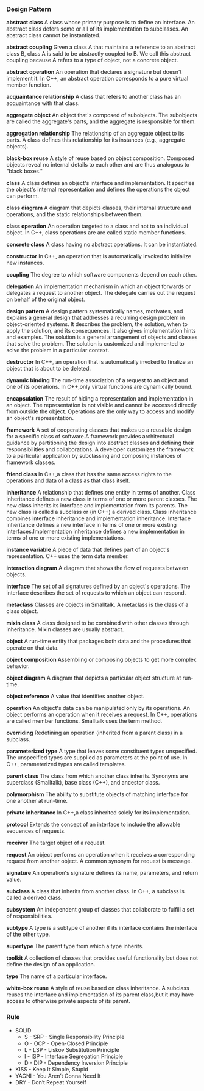 ### Design Pattern

**abstract class** A class whose primary purpose is to define an interface. An abstract class defers some or all of its implementation to subclasses. An abstract class cannot be instantiated.

**abstract coupling** Given a class A that maintains a reference to an abstract class B, class A is said to be abstractly coupled to B. We call this abstract coupling because A refers to a type of object, not a concrete object.

**abstract operation** An operation that declares a signature but doesn't implement it. In C++, an abstract operation corresponds to a pure virtual member function.

**acquaintance relationship** A class that refers to another class has an acquaintance with that class.

**aggregate object** An object that's composed of subobjects. The subobjects are called the aggregate's parts, and the aggregate is responsible for them.

**aggregation relationship** The relationship of an aggregate object to its parts. A class defines this relationship for its instances (e.g., aggregate objects).

**black-box reuse** A style of reuse based on object composition. Composed objects reveal no internal details to each other and are thus analogous to "black boxes."

**class** A class defines an object's interface and implementation. It specifies the object's internal representation and defines the operations the object can perform.

**class diagram** A diagram that depicts classes, their internal structure and operations, and the static relationships between them.

**class operation** An operation targeted to a class and not to an individual object. In C++, class operations are are called static member functions.

**concrete class** A class having no abstract operations. It can be instantiated.

**constructor** In C++, an operation that is automatically invoked to initialize new instances.

**coupling** The degree to which software components depend on each other.

**delegation** An implementation mechanism in which an object forwards or delegates a request to another object. The delegate carries out the request on behalf of the original object.

**design pattern** A design pattern systematically names, motivates, and explains a general design that addresses a recurring design problem in object-oriented systems. It describes the problem, the solution, when to apply the solution, and its consequences. It also gives implementation hints and examples. The solution is a general arrangement of objects and classes that solve the problem. The solution is customized and implemented to solve the problem in a particular context.

**destructor** In C++, an operation that is automatically invoked to finalize an object that is about to be deleted.

**dynamic binding** The run-time association of a request to an object and one of its operations. In C++,only virtual functions are dynamically bound.

**encapsulation** The result of hiding a representation and implementation in an object. The representation is not visible and cannot be accessed directly from outside the object. Operations are the only way to access and modify an object's representation.

**framework** A set of cooperating classes that makes up a reusable design for a specific class of software.A framework provides architectural guidance by partitioning the design into abstract classes and defining their responsibilities and collaborations. A developer customizes the framework to a particular application by subclassing and composing instances of framework classes.

**friend class** In C++,a class that has the same access rights to the operations and data of a class as that class itself.

**inheritance** A relationship that defines one entity in terms of another. Class inheritance defines a new class in terms of one or more parent classes. The new class inherits its interface and implementation from its parents. The new class is called a subclass or (in C++) a derived class. Class inheritance combines interface inheritance and implementation inheritance. Interface inheritance defines a new interface in terms of one or more existing interfaces.Implementation inheritance defines a new implementation in terms of one or more existing implementations.

**instance variable** A piece of data that defines part of an object's representation. C++ uses the term data member.

**interaction diagram** A diagram that shows the flow of requests between objects.

**interface** The set of all signatures defined by an object's operations. The interface describes the set of requests to which an object can respond.

**metaclass** Classes are objects in Smalltalk. A metaclass is the class of a class object.

**mixin class** A class designed to be combined with other classes through inheritance. Mixin classes are usually abstract.

**object** A run-time entity that packages both data and the procedures that operate on that data.

**object composition** Assembling or composing objects to get more complex behavior.

**object diagram** A diagram that depicts a particular object structure at run-time.

**object reference** A value that identifies another object.

**operation** An object's data can be manipulated only by its operations. An object performs an operation when it receives a request. In C++, operations are called member functions. Smalltalk uses the term method.

**overriding** Redefining an operation (inherited from a parent class) in a subclass.

**parameterized type** A type that leaves some constituent types unspecified. The unspecified types are supplied as parameters at the point of use. In C++, parameterized types are called templates.

**parent class** The class from which another class inherits. Synonyms are superclass (Smalltalk), base class (C++), and ancestor class.

**polymorphism** The ability to substitute objects of matching interface for one another at run-time.

**private inheritance** In C++,a class inherited solely for its implementation.

**protocol** Extends the concept of an interface to include the allowable sequences of requests.

**receiver** The target object of a request.

**request** An object performs an operation when it receives a corresponding request from another object. A common synonym for request is message.

**signature** An operation's signature defines its name, parameters, and return value.

**subclass** A class that inherits from another class. In C++, a subclass is called a derived class.

**subsystem** An independent group of classes that collaborate to fulfill a set of responsibilities.

**subtype** A type is a subtype of another if its interface contains the interface of the other type.

**supertype** The parent type from which a type inherits.

**toolkit** A collection of classes that provides useful functionality but does not define the design of an application.

**type** The name of a particular interface.

**white-box reuse** A style of reuse based on class inheritance. A subclass reuses the interface and implementation of its parent class,but it may have access to otherwise private aspects of its parent.



### Rule

- SOLID
  - S - SRP - Single Responsibility Principle
  - O - OCP - Open-Closed Principle
  - L - LSP - Liskov Substitution Principle
  - I - ISP - Interface Segregation Principle
  - D - DIP - Dependency Inversion Principle
- KISS - Keep It Simple, Stupid
- YAGNI - You Aren’t Gonna Need It
- DRY - Don’t Repeat Yourself